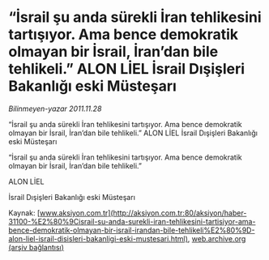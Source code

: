 # “İsrail şu anda sürekli İran tehlikesini tartışıyor. Ama bence demokratik olmayan bir İsrail, İran’dan bile tehlikeli.” ALON LİEL İsrail Dışişleri Bakanlığı eski Müsteşarı

*Bilinmeyen-yazar 2011.11.28*

<font class="agenda2NewsSpot">
 “İsrail şu anda sürekli İran tehlikesini tartışıyor. Ama bence demokratik olmayan bir İsrail, İran’dan bile tehlikeli.”
ALON LİEL
İsrail Dışişleri Bakanlığı eski Müsteşarı
</font>
<font class="newsDetail">
 <p>
  “İsrail şu anda sürekli İran tehlikesini tartışıyor. Ama bence demokratik olmayan bir İsrail, İran’dan bile tehlikeli.”
 </p>
 <p>
  ALON LİEL
 </p>
 <p>
  İsrail Dışişleri Bakanlığı eski Müsteşarı
 </p>
</font>

Kaynak: [www.aksiyon.com.tr](http://aksiyon.com.tr:80/aksiyon/haber-31100-%E2%80%9Cisrail-su-anda-surekli-iran-tehlikesini-tartisiyor-ama-bence-demokratik-olmayan-bir-israil-irandan-bile-tehlikeli%E2%80%9D-alon-liel-israil-disisleri-bakanligi-eski-mustesari.html), [web.archive.org (arşiv bağlantısı)](http://web.archive.org/web/20111210091707/http://aksiyon.com.tr:80/aksiyon/haber-31100-%E2%80%9Cisrail-su-anda-surekli-iran-tehlikesini-tartisiyor-ama-bence-demokratik-olmayan-bir-israil-irandan-bile-tehlikeli%E2%80%9D-alon-liel-israil-disisleri-bakanligi-eski-mustesari.html)
